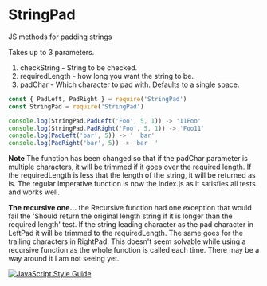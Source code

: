 # StringPad
JS methods for padding strings

Takes up to 3 parameters.
1. checkString - String to be checked.
2. requiredLength - how long you want the string to be.
3. padChar - Which character to pad with. Defaults to a single space.

```javascript
const { PadLeft, PadRight } = require('StringPad')
const StringPad = require('StringPad')

console.log(StringPad.PadLeft('Foo', 5, 1)) -> '11Foo'
console.log(StringPad.PadRight('Foo', 5, 1)) -> 'Foo11'
console.log(PadLeft('bar', 5)) -> '  bar'
console.log(PadRight('bar', 5)) -> 'bar  '

```

**Note**
The function has been changed so that if the padChar parameter is multiple characters, it will be trimmed if it goes over the required length.
If the requiredLength is less that the length of the string, it will be returned as is.
The regular imperative function is now the index.js as it satisfies all tests and works well.

**The recursive one...**
the Recursive function had one exception that would fail the 'Should return the original length string if it is longer than the required length' test. If the string leading character as the pad character in LeftPad it will be trimmed to the requiredLength. The same goes for the trailing characters in RightPad.
This doesn't seem solvable while using a recursive function as the whole function is called each time.
There may be a way around it I am not seeing yet.

[![JavaScript Style Guide](https://img.shields.io/badge/code_style-standard-brightgreen.svg)](https://standardjs.com)
